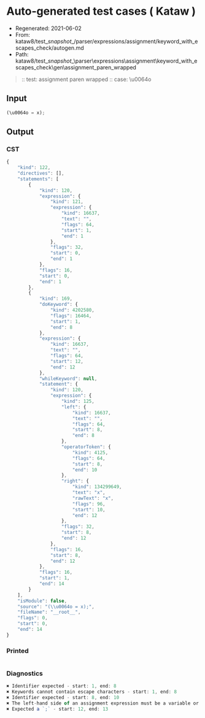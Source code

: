 # Auto-generated test cases ( Kataw )
- Regenerated: 2021-06-02
- From: kataw8/test\__snapshot__/parser/expressions/assignment/keyword_with_escapes_check/autogen.md
- Path: kataw8/test\__snapshot__\parser\expressions\assignment\keyword_with_escapes_check\gen\assignment_paren_wrapped
> :: test: assignment paren wrapped
> :: case: \u0064o
## Input

`````js
(\u0064o = x);
`````
## Output

### CST

```javascript
{
    "kind": 122,
    "directives": [],
    "statements": [
        {
            "kind": 120,
            "expression": {
                "kind": 121,
                "expression": {
                    "kind": 16637,
                    "text": "",
                    "flags": 64,
                    "start": 1,
                    "end": 1
                },
                "flags": 32,
                "start": 0,
                "end": 1
            },
            "flags": 16,
            "start": 0,
            "end": 1
        },
        {
            "kind": 169,
            "doKeyword": {
                "kind": 4202580,
                "flags": 16464,
                "start": 1,
                "end": 8
            },
            "expression": {
                "kind": 16637,
                "text": "",
                "flags": 64,
                "start": 12,
                "end": 12
            },
            "whileKeyword": null,
            "statement": {
                "kind": 120,
                "expression": {
                    "kind": 125,
                    "left": {
                        "kind": 16637,
                        "text": "",
                        "flags": 64,
                        "start": 8,
                        "end": 8
                    },
                    "operatorToken": {
                        "kind": 4125,
                        "flags": 64,
                        "start": 8,
                        "end": 10
                    },
                    "right": {
                        "kind": 134299649,
                        "text": "x",
                        "rawText": "x",
                        "flags": 96,
                        "start": 10,
                        "end": 12
                    },
                    "flags": 32,
                    "start": 8,
                    "end": 12
                },
                "flags": 16,
                "start": 8,
                "end": 12
            },
            "flags": 16,
            "start": 1,
            "end": 14
        }
    ],
    "isModule": false,
    "source": "(\\u0064o = x);",
    "fileName": "__root__",
    "flags": 0,
    "start": 0,
    "end": 14
}
```

### Printed

```javascript

```

### Diagnostics

```javascript
✖ Identifier expected - start: 1, end: 8
✖ Keywords cannot contain escape characters - start: 1, end: 8
✖ Identifier expected - start: 8, end: 10
✖ The left-hand side of an assignment expression must be a variable or a property access - start: 8, end: 10
✖ Expected a `;` - start: 12, end: 13

```

